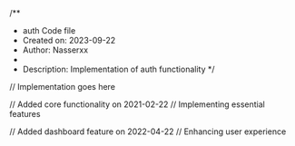 /**
 * auth Code file
 * Created on: 2023-09-22
 * Author: Nasserxx
 *
 * Description: Implementation of auth functionality
 */
 
// Implementation goes here


// Added core functionality on 2021-02-22
// Implementing essential features

// Added dashboard feature on 2022-04-22
// Enhancing user experience
